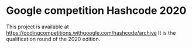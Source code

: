 # Google competition Hashcode 2020

This project is available at https://codingcompetitions.withgoogle.com/hashcode/archive It is the qualification round of the 2020 edition.
